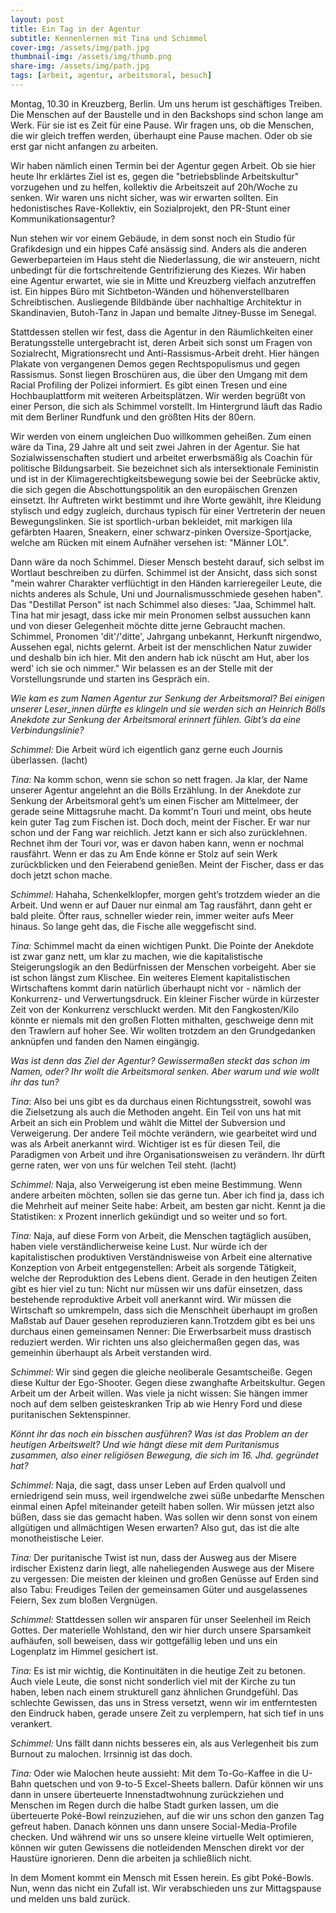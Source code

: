 ```yaml
---
layout: post
title: Ein Tag in der Agentur
subtitle: Kennenlernen mit Tina und Schimmel
cover-img: /assets/img/path.jpg
thumbnail-img: /assets/img/thumb.png
share-img: /assets/img/path.jpg
tags: [arbeit, agentur, arbeitsmoral, besuch]
---
```


Montag, 10.30 in Kreuzberg, Berlin. Um uns herum ist geschäftiges Treiben. Die Menschen auf der Baustelle und in den Backshops sind schon lange am Werk. Für sie ist es Zeit für eine Pause. Wir fragen uns, ob die Menschen, die wir gleich treffen werden, überhaupt eine Pause machen. Oder ob sie erst gar nicht anfangen zu arbeiten. 

Wir haben nämlich einen Termin bei der Agentur gegen Arbeit. Ob sie hier heute Ihr erklärtes Ziel ist es, gegen die "betriebsblinde Arbeitskultur" vorzugehen und zu helfen, kollektiv die Arbeitszeit auf 20h/Woche zu senken. Wir waren uns nicht sicher, was wir erwarten sollten. Ein hedonistisches Rave-Kollektiv, ein Sozialprojekt, den PR-Stunt einer Kommunikationsagentur?

Nun stehen wir vor einem Gebäude, in dem sonst noch ein Studio für Grafikdesign und ein hippes Café ansässig sind. Anders als die anderen Gewerbeparteien im Haus steht die Niederlassung, die wir ansteuern, nicht unbedingt für die fortschreitende Gentrifizierung des Kiezes. Wir haben eine Agentur erwartet, wie sie in Mitte und Kreuzberg vielfach anzutreffen ist. Ein hippes Büro mit Sichtbeton-Wänden und höhenverstellbaren Schreibtischen. Ausliegende Bildbände über nachhaltige Architektur in Skandinavien, Butoh-Tanz in Japan und bemalte Jitney-Busse im Senegal. 

Stattdessen stellen wir fest, dass die Agentur in den Räumlichkeiten einer Beratungsstelle untergebracht ist, deren Arbeit sich sonst um Fragen von Sozialrecht, Migrationsrecht und Anti-Rassismus-Arbeit dreht. Hier hängen Plakate von vergangenen Demos gegen Rechtspopulismus und gegen Rassismus. Sonst liegen Broschüren aus, die über den Umgang mit dem Racial Profiling der Polizei informiert. Es gibt einen Tresen und eine Hochbauplattform mit weiteren Arbeitsplätzen. Wir werden begrüßt von einer Person, die sich als Schimmel vorstellt. Im Hintergrund läuft das Radio mit dem Berliner Rundfunk und den größten Hits der 80ern. 

Wir werden von einem ungleichen Duo willkommen geheißen. 
Zum einen wäre da Tina, 29 Jahre alt und seit zwei Jahren in der Agentur. Sie hat Sozialwissenschaften studiert und arbeitet erwerbsmäßig als Coachin für politische Bildungsarbeit. Sie bezeichnet sich als intersektionale Feministin und ist in der Klimagerechtigkeitsbewegung sowie bei der Seebrücke aktiv, die sich gegen die Abschottungspolitik an den europäischen Grenzen einsetzt. Ihr Auftreten wirkt bestimmt und ihre Worte gewählt, ihre Kleidung stylisch und edgy zugleich, durchaus typisch für einer Vertreterin der neuen Bewegungslinken. Sie ist sportlich-urban bekleidet, mit markigen lila gefärbten Haaren, Sneakern, einer schwarz-pinken Oversize-Sportjacke, welche am Rücken mit einem Aufnäher versehen ist: "Männer LOL". 

Dann wäre da noch Schimmel. Dieser Mensch besteht darauf, sich selbst im Wortlaut beschreiben zu dürfen. Schimmel ist der Ansicht, dass sich sonst "mein wahrer Charakter verflüchtigt in den Händen karrieregeiler Leute, die nichts anderes als Schule, Uni und Journalismusschmiede gesehen haben". Das "Destillat Person" ist nach Schimmel also dieses: "Jaa, Schimmel halt. Tina hat mir jesagt, dass icke mir mein Pronomen selbst aussuchen kann und von dieser Gelegenheit möchte ditte jerne Gebraucht machen. Schimmel, Pronomen 'dit'/'ditte', Jahrgang unbekannt, Herkunft nirgendwo, Aussehen egal, nichts gelernt.  Arbeit ist der menschlichen Natur zuwider und deshalb bin ich hier. Mit den andern hab ick nüscht am Hut, aber los werd' ich sie och nimmer." 
Wir belassen es an der Stelle mit der Vorstellungsrunde und starten ins Gespräch ein. 

*Wie kam es zum Namen Agentur zur Senkung der Arbeitsmoral? Bei einigen unserer Leser_innen dürfte es klingeln und sie werden sich an Heinrich Bölls Anekdote zur Senkung der Arbeitsmoral erinnert fühlen. Gibt’s da eine Verbindungslinie?* 
	 
*Schimmel:* 
Die Arbeit würd ich eigentlich ganz gerne euch Journis überlassen. (lacht)


*Tina:* 
Na komm schon, wenn sie schon so nett fragen. Ja klar, der Name unserer Agentur angelehnt an die Bölls Erzählung. In der Anekdote zur Senkung der Arbeitsmoral geht’s um einen Fischer am Mittelmeer, der gerade seine Mittagsruhe macht. Da kommt'n Touri und meint, obs heute kein guter Tag zum Fischen ist. Doch doch, meint der Fischer. Er war nur schon und der Fang war reichlich. Jetzt kann er sich also zurücklehnen. Rechnet ihm der Touri vor, was er davon haben kann, wenn er nochmal rausfährt. Wenn er das zu  Am Ende könne er Stolz auf sein Werk zurückblicken und den Feierabend genießen. Meint der Fischer, dass er das doch jetzt schon mache.  

*Schimmel:*
Hahaha, Schenkelklopfer, morgen geht’s trotzdem wieder an die Arbeit. Und wenn er auf Dauer nur einmal am Tag rausfährt, dann geht er bald pleite. Öfter raus, schneller wieder rein, immer weiter aufs Meer hinaus. So lange geht das, die Fische alle weggefischt sind.

*Tina:* 
Schimmel macht da einen wichtigen Punkt. Die Pointe der Anekdote ist zwar ganz nett, um klar zu machen, wie die kapitalistische Steigerungslogik an den Bedürfnissen der Menschen vorbeigeht. Aber sie ist schon längst zum Klischee. Ein weiteres Element kapitalistischen Wirtschaftens kommt darin natürlich überhaupt nicht vor - nämlich der Konkurrenz- und Verwertungsdruck. Ein kleiner Fischer würde in kürzester Zeit von der Konkurrenz verschluckt werden. Mit den Fangkosten/Kilo könnte er niemals mit den großen Flotten mithalten, geschweige denn mit den Trawlern auf hoher See. Wir wollten trotzdem an den Grundgedanken anknüpfen und fanden den Namen eingängig. 
 
*Was ist denn das Ziel der Agentur? Gewissermaßen steckt das schon im Namen, oder? Ihr wollt die Arbeitsmoral senken. Aber warum und wie wollt ihr das tun?* 
	 
*Tina*: 
Also bei uns gibt es da durchaus einen Richtungsstreit, sowohl was die Zielsetzung als auch die Methoden angeht. Ein Teil von uns hat mit Arbeit an sich ein Problem und wählt die Mittel der Subversion und Verweigerung. Der andere Teil möchte verändern, wie gearbeitet wird und was als Arbeit anerkannt wird. Wichtiger ist es für diesen Teil, die Paradigmen von Arbeit und ihre Organisationsweisen zu verändern. Ihr dürft gerne raten, wer von uns für welchen Teil steht. (lacht)
 
*Schimmel:*
Naja, also Verweigerung ist eben meine Bestimmung. Wenn andere arbeiten möchten, sollen sie das gerne tun. Aber ich find ja, dass ich die Mehrheit auf meiner Seite habe: Arbeit, am besten gar nicht. Kennt ja die Statistiken: x Prozent innerlich gekündigt und so weiter und so fort. 
 
*Tina:* 
Naja, auf diese Form von Arbeit, die Menschen tagtäglich ausüben, haben viele verständlicherweise keine Lust. Nur würde ich der kapitalistischen produktiven Verständnisweise von Arbeit eine alternative Konzeption von Arbeit entgegenstellen: Arbeit als sorgende Tätigkeit, welche der Reproduktion des Lebens dient. Gerade in den heutigen Zeiten gibt es hier viel zu tun: Nicht nur müssen wir uns dafür einsetzen, dass bestehende reproduktive Arbeit voll anerkannt wird. Wir müssen die Wirtschaft so umkrempeln, dass sich die Menschheit überhaupt im großen Maßstab auf Dauer gesehen reproduzieren kann.Trotzdem gibt es bei uns durchaus einen gemeinsamen Nenner: Die Erwerbsarbeit muss drastisch  reduziert werden. Wir richten uns also gleichermaßen gegen das, was gemeinhin überhaupt als Arbeit verstanden wird. 
	 
*Schimmel:* 
Wir sind gegen die gleiche neoliberale Gesamtscheiße. Gegen diese Kultur der Ego-Shooter. Gegen diese zwanghafte Arbeitskultur. Gegen Arbeit um der Arbeit willen. Was viele ja nicht wissen: Sie hängen immer noch auf dem selben geisteskranken Trip ab wie Henry Ford und diese puritanischen Sektenspinner. 
 
*Könnt ihr das noch ein bisschen ausführen? Was ist das Problem an der heutigen Arbeitswelt? Und wie hängt diese mit dem Puritanismus zusammen, also einer religiösen Bewegung, die sich im 16. Jhd. gegründet hat?*   
 
*Schimmel:* 
Naja, die sagt, dass unser Leben auf Erden qualvoll und erniedrigend sein muss, weil irgendwelche zwei süße unbedarfte Menschen einmal einen Apfel miteinander geteilt haben sollen. Wir müssen jetzt also büßen, dass sie das gemacht haben. Was sollen wir denn sonst von einem allgütigen und allmächtigen Wesen erwarten? Also gut, das ist die alte monotheistische Leier. 
 
*Tina:*
Der puritanische Twist ist nun, dass der Ausweg aus der Misere irdischer Existenz darin liegt, alle naheliegenden Auswege aus der Misere zu vergessen: Die meisten der kleinen und großen Genüsse auf Erden sind also Tabu: Freudiges Teilen der gemeinsamen Güter und ausgelassenes Feiern, Sex zum bloßen Vergnügen. 
 
*Schimmel:* 
Stattdessen sollen wir ansparen für unser Seelenheil im Reich Gottes. Der materielle Wohlstand, den wir hier durch unsere Sparsamkeit aufhäufen, soll beweisen, dass wir gottgefällig leben und uns ein Logenplatz im Himmel gesichert ist. 
 
*Tina:* 
Es ist mir wichtig, die Kontinuitäten in die heutige Zeit zu betonen. Auch viele Leute, die sonst nicht sonderlich viel mit der Kirche zu tun haben, leben nach einem strukturell ganz ähnlichen Grundgefühl. Das schlechte Gewissen, das uns in Stress versetzt, wenn wir im entferntesten den Eindruck haben, gerade unsere Zeit zu verplempern, hat sich tief in uns verankert. 
	 
*Schimmel:* 
Uns fällt dann nichts besseres ein, als aus Verlegenheit bis zum Burnout zu malochen. Irrsinnig ist das doch. 
	 
*Tina:* 
Oder wie Malochen heute aussieht: Mit dem To-Go-Kaffee in die U-Bahn quetschen und von 9-to-5 Excel-Sheets ballern. Dafür können wir uns dann in unsere überteuerte Innenstadtwohnung zurückziehen und Menschen im Regen durch die halbe Stadt gurken lassen, um die überteuerte Poké-Bowl reinzuziehen, auf die wir uns schon den ganzen Tag gefreut haben. Danach können uns dann unsere Social-Media-Profile checken. Und während wir uns so unsere kleine virtuelle Welt optimieren, können wir guten Gewissens die notleidenden Menschen direkt vor der Haustüre ignorieren. Denn die arbeiten ja schließlich nicht. 

In dem Moment kommt ein Mensch mit Essen herein. Es gibt Poké-Bowls. Nun, wenn das nicht ein Zufall ist. Wir verabschieden uns zur Mittagspause und melden uns bald zurück. 
